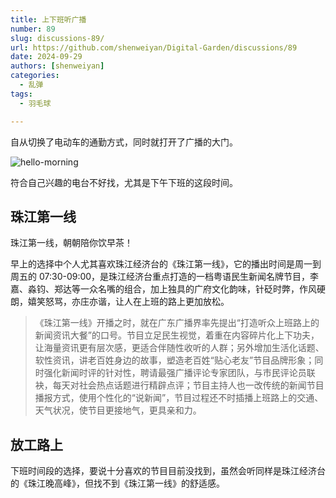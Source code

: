 ```yaml
---
title: 上下班听广播
number: 89
slug: discussions-89/
url: https://github.com/shenweiyan/Digital-Garden/discussions/89
date: 2024-09-29
authors: [shenweiyan]
categories: 
  - 乱弹
tags: 
  - 羽毛球

---
```


自从切换了电动车的通勤方式，同时就打开了广播的大门。

<!-- more -->

![hello-morning](https://kg.weiyan.cc/2024/09/hello-morning.webp)

符合自己兴趣的电台不好找，尤其是下午下班的这段时间。

## 珠江第一线

珠江第一线，朝朝陪你饮早茶！

早上的选择中个人尤其喜欢珠江经济台的《珠江第一线》，它的播出时间是周一到周五的 07:30-09:00，是珠江经济台重点打造的一档粤语民生新闻名牌节目，李嘉、淼钧、郑达等一众名嘴的组合，加上独具的广府文化韵味，针砭时弊，作风硬朗，嬉笑怒骂，亦庄亦谐，让人在上班的路上更加放松。

> 《珠江第一线》开播之时，就在广东广播界率先提出“打造听众上班路上的新闻资讯大餐”的口号。节目立足民生视觉，着重在内容碎片化上下功夫，让海量资讯更有层次感，更适合伴随性收听的人群；另外增加生活化话题、软性资讯，讲老百姓身边的故事，塑造老百姓“贴心老友”节目品牌形象；同时强化新闻时评的针对性，聘请最强广播评论专家团队，与市民评论员联袂，每天对社会热点话题进行精辟点评；节目主持人也一改传统的新闻节目播报方式，使用个性化的“说新闻”，节目过程还不时插播上班路上的交通、天气状况，使节目更接地气，更具亲和力。

## 放工路上

下班时间段的选择，要说十分喜欢的节目目前没找到，虽然会听同样是珠江经济台的《珠江晚高峰》，但找不到《珠江第一线》的舒适感。


<script src="https://giscus.app/client.js"
	data-repo="shenweiyan/Digital-Garden"
	data-repo-id="R_kgDOKgxWlg"
	data-mapping="number"
	data-term="89"
	data-reactions-enabled="1"
	data-emit-metadata="0"
	data-input-position="bottom"
	data-theme="light"
	data-lang="zh-CN"
	crossorigin="anonymous"
	async>
</script>
